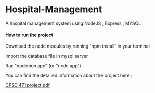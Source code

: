 # Hospital-Management
A hospital management system using NodeJS , Express , MYSQL



#### How to run the project
Download the node modules by running "npm install" in your terminal

Import the database file in mysql server

Run "nodemon app" (or "node app") 

You can find the detailed information about the project here :


[CPSC 471 project.pdf](https://github.com/alokiksingh1/hospital_management/files/15327731/CPSC.471.project.pdf)
